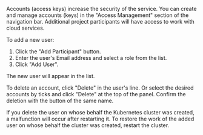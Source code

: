 Accounts (access keys) increase the security of the service. You can create and manage accounts (keys) in the "Access Management" section of the navigation bar. Additional project participants will have access to work with cloud services.

To add a new user:

1. Click the "Add Participant" button.
2. Enter the user's Email address and select a role from the list.
3. Click "Add User".

The new user will appear in the list.

To delete an account, click "Delete" in the user's line. Or select the desired accounts by ticks and click "Delete" at the top of the panel. Confirm the deletion with the button of the same name.

<warn>

If you delete the user on whose behalf the Kubernetes cluster was created, a malfunction will occur after restarting it. To restore the work of the added user on whose behalf the cluster was created, restart the cluster.

</warn>
